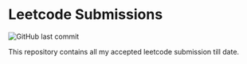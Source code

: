 # Leetcode Submissions
![GitHub last commit](https://img.shields.io/github/last-commit/nma96/Leetcode-Submissions)

This repository contains all my accepted leetcode submission till date. 
